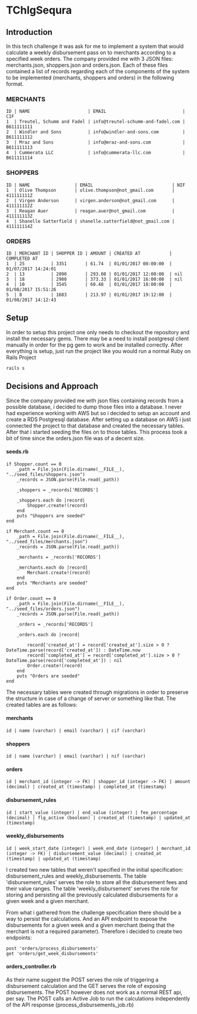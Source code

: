 # TChlgSequra


## Introduction
In this tech challenge it was ask for me to implement a system that would calculate a weekly disbursement pass on to merchants according to a specified week orders. The company provided me with 3 JSON files: merchants.json, shoppers.json and orders.json. Each of these files contained a list of records regarding each of the components of the system to be implemented (merchants, shoppers and orders) in the following format.

### MERCHANTS
```
ID | NAME                      | EMAIL                             | CIF
1  | Treutel, Schumm and Fadel | info@treutel-schumm-and-fadel.com | B611111111
2  | Windler and Sons          | info@windler-and-sons.com         | B611111112
3  | Mraz and Sons             | info@mraz-and-sons.com            | B611111113
4  | Cummerata LLC             | info@cummerata-llc.com            | B611111114
```

### SHOPPERS

```
ID | NAME                 | EMAIL                              | NIF
1  | Olive Thompson       | olive.thompson@not_gmail.com       | 411111111Z
2  | Virgen Anderson      | virgen.anderson@not_gmail.com      | 411111112Z
3  | Reagan Auer          | reagan.auer@not_gmail.com          | 411111113Z
4  | Shanelle Satterfield | shanelle.satterfield@not_gmail.com | 411111114Z
```

### ORDERS

```
ID | MERCHANT ID | SHOPPER ID | AMOUNT | CREATED AT           | COMPLETED AT
1  | 25          | 3351       | 61.74  | 01/01/2017 00:00:00  | 01/07/2017 14:24:01
2  | 13          | 2090       | 293.08 | 01/01/2017 12:00:00  | nil
3  | 18          | 2980       | 373.33 | 01/01/2017 16:00:00  | nil
4  | 10          | 3545       | 60.48  | 01/01/2017 18:00:00  | 01/08/2017 15:51:26
5  | 8           | 1683       | 213.97 | 01/01/2017 19:12:00  | 01/08/2017 14:12:43
```


## Setup
In order to setup this project one only needs to checkout the repository and install the necessary gems.
There may be a need to install postgresql client manually in order for the pg gem to work and be installed correctly.
After everything is setup, just run the project like you would run a normal Ruby on Rails Project

```
rails s
```

## Decisions and Approach

Since the company provided me with json files containing records from a possible database, i decided to dump those files into a database.
I never had experience working with AWS but so i decided to setup an account and create a RDS Postgresql database.
After setting up a database on AWS i just connected the project to that database and created the necessary tables.
After that i started seeding the files on to those tables. This process took a bit of time since the orders.json file was of a decent size.


#### seeds.rb
```
if Shopper.count == 0
    _path = File.join(File.dirname(__FILE__), "../seed_files/shoppers.json")
    _records = JSON.parse(File.read(_path))
    
    _shoppers = _records['RECORDS']

    _shoppers.each do |record|
        Shopper.create!(record)
    end
    puts "Shoppers are seeded"
end

if Merchant.count == 0
    _path = File.join(File.dirname(__FILE__), "../seed_files/merchants.json")
    _records = JSON.parse(File.read(_path))
    
    _merchants = _records['RECORDS']

    _merchants.each do |record|
        Merchant.create!(record)
    end
    puts "Merchants are seeded"
end

if Order.count == 0
    _path = File.join(File.dirname(__FILE__), "../seed_files/orders.json")
    _records = JSON.parse(File.read(_path))
    
    _orders = _records['RECORDS']

    _orders.each do |record|
        
        record['created_at'] = record['created_at'].size > 0 ? DateTime.parse(record['created_at']) : DateTime.now
        record['completed_at'] = record['completed_at'].size > 0 ? DateTime.parse(record['completed_at']) : nil
        Order.create!(record)
    end
    puts "Orders are seeded"
end
```


The necessary tables were created through migrations in order to preserve the structure in case of a change of server or something like that.
The created tables are as follows:

#### merchants
```
id | name (varchar) | email (varchar) | cif (varchar)
```


#### shoppers
```
id | name (varchar) | email (varchar) | nif (varchar)
```


#### orders
```
id | merchant_id (integer -> FK) | shopper_id (integer -> FK) | amount (decimal) | created_at (timestamp) | completed_at (timestamp)
```


#### disbursement_rules
```
id | start_value (integer) | end_value (integer) | fee_percentage (decimal) | flg_active (boolean) | created_at (timestamp) | updated_at (timestamp)
```



#### weekly_disbursements
```
id | week_start_date (integer) | week_end_date (integer) | merchant_id (integer -> FK) | disbursement_value (decimal) | created_at (timestamp) | updated_at (timestamp)
```



I created two new tables that weren't specified in the initial specification: disbursement_rules and weekly_disbursements.
The table 'disbursement_rules' serves the role to store all the disbursement fees and their value ranges.
The table 'weekly_disbursement' serves the role for storing and persisting all the previously calculated disbursements for a given week and a given merchant.

From what i gathered from the challenge specification there should be a way to persist the calculations. And an API endpoint to expose the disbursements for a given week and a given merchant (being that the merchant is not a required parameter).
Therefore i decided to create two endpoints:

```
post 'orders/process_disbursements'
get 'orders/get_week_disbursements'
```

#### orders_controller.rb
As their name suggest the POST serves the role of triggering a disbursement calculation and the GET serves the role of exposing disbursements.
The POST however does not work as a normal REST api, per say. The POST calls an Active Job to run the calculations independently of the API response (process_disbursements_job.rb)
